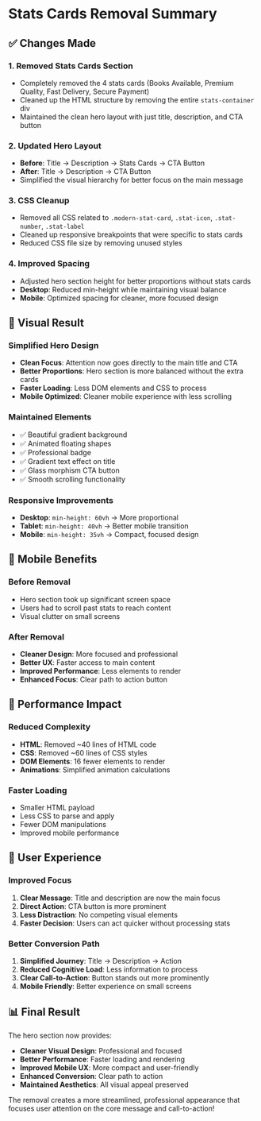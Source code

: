 # Stats Cards Removal Summary

## ✅ Changes Made

### 1. **Removed Stats Cards Section**
- Completely removed the 4 stats cards (Books Available, Premium Quality, Fast Delivery, Secure Payment)
- Cleaned up the HTML structure by removing the entire `stats-container` div
- Maintained the clean hero layout with just title, description, and CTA button

### 2. **Updated Hero Layout**
- **Before**: Title → Description → Stats Cards → CTA Button
- **After**: Title → Description → CTA Button
- Simplified the visual hierarchy for better focus on the main message

### 3. **CSS Cleanup**
- Removed all CSS related to `.modern-stat-card`, `.stat-icon`, `.stat-number`, `.stat-label`
- Cleaned up responsive breakpoints that were specific to stats cards
- Reduced CSS file size by removing unused styles

### 4. **Improved Spacing**
- Adjusted hero section height for better proportions without stats cards
- **Desktop**: Reduced min-height while maintaining visual balance
- **Mobile**: Optimized spacing for cleaner, more focused design

## 🎨 Visual Result

### **Simplified Hero Design**
- **Clean Focus**: Attention now goes directly to the main title and CTA
- **Better Proportions**: Hero section is more balanced without the extra cards
- **Faster Loading**: Less DOM elements and CSS to process
- **Mobile Optimized**: Cleaner mobile experience with less scrolling

### **Maintained Elements**
- ✅ Beautiful gradient background
- ✅ Animated floating shapes
- ✅ Professional badge
- ✅ Gradient text effect on title
- ✅ Glass morphism CTA button
- ✅ Smooth scrolling functionality

### **Responsive Improvements**
- **Desktop**: `min-height: 60vh` → More proportional
- **Tablet**: `min-height: 40vh` → Better mobile transition
- **Mobile**: `min-height: 35vh` → Compact, focused design

## 📱 Mobile Benefits

### **Before Removal**
- Hero section took up significant screen space
- Users had to scroll past stats to reach content
- Visual clutter on small screens

### **After Removal**
- **Cleaner Design**: More focused and professional
- **Better UX**: Faster access to main content
- **Improved Performance**: Less elements to render
- **Enhanced Focus**: Clear path to action button

## 🚀 Performance Impact

### **Reduced Complexity**
- **HTML**: Removed ~40 lines of HTML code
- **CSS**: Removed ~60 lines of CSS styles
- **DOM Elements**: 16 fewer elements to render
- **Animations**: Simplified animation calculations

### **Faster Loading**
- Smaller HTML payload
- Less CSS to parse and apply
- Fewer DOM manipulations
- Improved mobile performance

## 🎯 User Experience

### **Improved Focus**
1. **Clear Message**: Title and description are now the main focus
2. **Direct Action**: CTA button is more prominent
3. **Less Distraction**: No competing visual elements
4. **Faster Decision**: Users can act quicker without processing stats

### **Better Conversion Path**
1. **Simplified Journey**: Title → Description → Action
2. **Reduced Cognitive Load**: Less information to process
3. **Clear Call-to-Action**: Button stands out more prominently
4. **Mobile Friendly**: Better experience on small screens

## 📊 Final Result

The hero section now provides:
- **Cleaner Visual Design**: Professional and focused
- **Better Performance**: Faster loading and rendering
- **Improved Mobile UX**: More compact and user-friendly
- **Enhanced Conversion**: Clear path to action
- **Maintained Aesthetics**: All visual appeal preserved

The removal creates a more streamlined, professional appearance that focuses user attention on the core message and call-to-action!